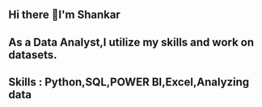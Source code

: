 ## Hi there 👋I'm Shankar
## As a Data Analyst,I utilize my skills and work on datasets.
## Skills : Python,SQL,POWER BI,Excel,Analyzing data
<!--
**shankar936/shankar936** is a ✨ _special_ ✨ repository because its `README.md` (this file) appears on your GitHub profile.
## Skills : Python,SQL,POWER BI,Excel,Analyzing data
Here are some ideas to get you started:

- 🔭 I’m currently working on ...Sql Projects
- 🌱 I’m currently learning ...Machine Learning
- 👯 I’m looking to collaborate on ...Generative AI
- 🤔 I’m looking for help with ...Understands Generative AI
- 💬 Ask me about ...Python and SQL
- 📫 How to reach me: ...shankarmadasu7777@gmail.com
- 😄 Pronouns: ...he/him
- ⚡ Fun fact: ...exploring
-->
